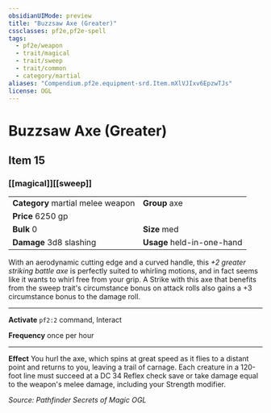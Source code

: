 ```yaml
---
obsidianUIMode: preview
title: "Buzzsaw Axe (Greater)"
cssclasses: pf2e,pf2e-spell
tags:
  - pf2e/weapon
  - trait/magical
  - trait/sweep
  - trait/common
  - category/martial
aliases: "Compendium.pf2e.equipment-srd.Item.mXlVJIxv6EpzwTJs"
license: OGL
---
```

# Buzzsaw Axe (Greater)
## Item 15
### [[magical]][[sweep]]

|  |  |
| -- | -- |
| **Category** martial melee weapon | **Group** axe |
| **Price** 6250 gp |  |
| **Bulk** 0 | **Size** med |
| **Damage** 3d8 slashing  | **Usage** held-in-one-hand |



With an aerodynamic cutting edge and a curved handle, this _+2 greater striking battle axe_ is perfectly suited to whirling motions, and in fact seems like it wants to whirl free from your grip. A Strike with this axe that benefits from the sweep trait's circumstance bonus on attack rolls also gains a +3 circumstance bonus to the damage roll.

* * *

**Activate** `pf2:2` command, Interact

**Frequency** once per hour

* * *

**Effect** You hurl the axe, which spins at great speed as it flies to a distant point and returns to you, leaving a trail of carnage. Each creature in a 120-foot line must succeed at a DC 34 Reflex check save or take damage equal to the weapon's melee damage, including your Strength modifier.

*Source: Pathfinder Secrets of Magic*
*OGL*